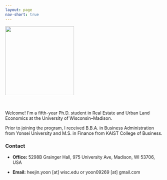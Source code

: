 ```yaml
---
layout: page
nav-short: true
---
```

<!---  cover-img: /assets/img/Grainger2.jpg --->

<p>
<img src= "https://heejin-yoon.github.io/assets/img/profile_heejin.jpg" width="220">
</p>

<div style="margin-bottom: 0.5em;margin-top: 0.5em;">ㅤ

Welcome! I'm a fifth-year Ph.D. student in Real Estate and Urban Land Economics at the University of Wisconsin&ndash;Madison.

Prior to joining the program, I received B.B.A. in Business Administration from Yonsei University and M.S. in Finance from KAIST College of Business.
  
</div>

### Contact

<ul>
  <li>
   <div style="margin-bottom: 1em;margin-top: 1em">
<b>Office:</b> 5298B Grainger Hall, 975 University Ave, Madison, WI 53706, USA 
  </div>
  </li>
  <li>
   <div style="margin-bottom: 1em;margin-top: 1em">
<b>Email:</b> heejin.yoon [at] wisc.edu or yoon09269 [at] gmail.com
  </div>
  </li>
</ul>

